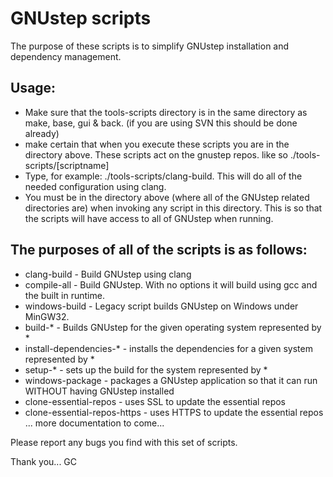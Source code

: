 GNUstep scripts
===

The purpose of these scripts is to simplify GNUstep installation and dependency management.  

Usage:
---
* Make sure that the tools-scripts directory is in the same directory as make, base, gui & back.  (if you are using SVN this should be done already)
* make certain that when you execute these scripts you are in the directory above.  These scripts act on the gnustep repos.  like so ./tools-scripts/[scriptname]
* Type, for example: ./tools-scripts/clang-build.  This will do all of the needed configuration using clang.
* You must be in the directory above (where all of the GNUstep related directories are) when invoking any script in this directory.  This is so that the scripts will have access to all of GNUstep when running.

The purposes of all of the scripts is as follows:
---
* clang-build - Build GNUstep using clang
* compile-all - Build GNUstep.  With no options it will build using gcc and the built in runtime.
* windows-build - Legacy script builds GNUstep on Windows under MinGW32.
* build-* - Builds GNUstep for the given operating system represented by *
* install-dependencies-* - installs the dependencies for a given system represented by *
* setup-* - sets up the build for the system represented by *
* windows-package - packages a GNUstep application so that it can run WITHOUT having GNUstep installed
* clone-essential-repos - uses SSL to update the essential repos
* clone-essential-repos-https - uses HTTPS to update the essential repos
... more documentation to come...

Please report any bugs you find with this set of scripts.

Thank you... GC
